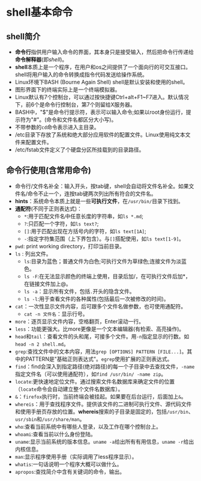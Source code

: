 # shell基本命令
## shell简介
- **命令行**指供用户输入命令的界面，其本身只是接受输入，然后把命令行传递给**命令解释器**(即*shell*)。
- **shell**本质上是一个程序，在用户和os之间提供了一个面向行的可交互接口。shell将用户输入的命令转换成指令代码发送给操作系统。
- Linux环境下BASH (Bourne Again Shell) shell是默认安装和使用的shell。
- 图形界面下的终端实际上是一个终端模拟器。
- Linux默认有7个控制台，可以通过按快捷键Ctrl+alt+F1~F7进入。默认情况下，前6个是命令行控制台，第7个则留给X服务器。
- BASH中，"$"是命令行提示符，表示可以输入命令;如果以root身份运行，提示符为"#"。(命令和文件名都区分大小写)。
- 不带参数的`cd`命令表示进入主目录。
- /etc目录下存放了系统和绝大部分应用软件的配置文件。Linux使用纯文本文件来配置文件。
- /etc/fstab文件定义了个硬盘分区所挂载到的目录路径。
## 命令行使用(含常用命令)
-  命令行/文件名补全：输入开头，按tab键，shell会自动将文件名补全。如果文件名/命令不止一个，连按tab键两次列出所有符合的文件名。
  - **hints**：系统命令本质上就是一些**可执行文件**，在`/usr/bin/`目录下找到。
- **通配符**(不同于正则表达式)：
  - `*`:用于匹配文件名中任意长度的字符串，如`ls *.md`;
  - `?`:只匹配一个字符，如`ls text?`;
  - `[]`:用于匹配出现在方括号内的字符，如`ls text[1A]`;
  - `-`:指定字符集范围（上下界包含）。与`[]`搭配使用，如`ls text[1-9]`。
- `pwd`: print working directory，打印当前目录。
- `ls` : 列出文件。
  - `ls`:目录为蓝色；普通文件为白色;可执行文件为草绿色;连接文件为淡蓝色。
  - `ls -F`:在无法显示颜色的终端上使用，目录后加/，在可执行文件后加*，在链接文件加上@。
  - `ls -a`：显示所有文件，包括`.`开头的隐含文件。
  - `ls -l`:用于查看文件的各种属性(包括最后一次被修改的时间)。
- `cat`：一次性显示文件内容，后可跟多个文件名做参数，也可使用通配符。
  - `cat -n 文件名`：显示行号。
- `more`：逐页显示文件内容，空格翻页，Enter滚动一行。
- `less`：功能更强大。比more更像是一个文本编辑器(有检索、高亮操作)。
- `head`和`tail`：查看文件的头和尾，可接多个文件。用`-n`指定显示的行数。如`head -n 2 shell.md`。
- `grep`:查找文件中的文本内容，用法`grep [OPTIONS] PATTERN [FILE...]`。其中的PATTERN是"基础正则表达式"。`egrep`使用扩展的正则表达式。
- `find`：find会深入到指定路径(绝对路径)的每一个子目录中去查找文件，`-name`指定文件名（可以使用通配符），如`find /usr/bin/ -name zip`。
- `locate`:更快速地定位文件。通过搜索文件名数据库来确定文件的位置（`locate`命令会自动建立整个文件名数据库）。
- `&`：`firefox`执行时，当前终端会被挂起。如果要在后台运行，后面加上`&`。
- `whereis`：用于查找程序文件。提供该文件的二进制可执行文件、源代码文件和使用手册页存放的位置。**whereis**搜索的子目录是固定的，包括`/usr/bin`、`usr/sbin`和`/usr/share/man`。
- `who`:查看当前系统中有哪些人登录，以及工作在哪个控制台上。
- `whoami`:查看当前以什么身份登陆。
- `uname`:显示当前系统的版本信息。`uname -a`给出所有有用信息，`uname -r`给出内核信息。
- `man`:显示程序使用手册（实际调用了less程序显示）。
- `whatis`:一句话说明一个程序大概可以做什么。
- `apropos`:查找简介中含有关键词的命令，输出。
